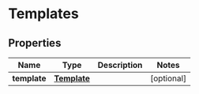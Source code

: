 

# Templates

## Properties

Name | Type | Description | Notes
------------ | ------------- | ------------- | -------------
**template** | [**Template**](Template.md) |  |  [optional]



